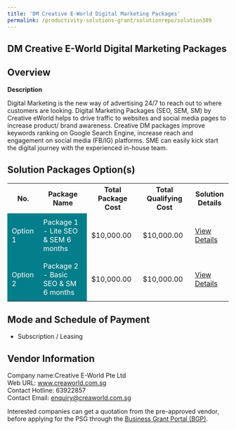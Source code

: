 ```yaml
---
title: 'DM Creative E-World Digital Marketing Packages'
permalink: /productivity-solutions-grant/solutionrepo/solution309
---
```


## DM Creative E-World Digital Marketing Packages

## Overview

**Description**

Digital Marketing is the new way of advertising 24/7 to reach out to where customers are looking. Digital Marketing Packages (SEO, SEM, SM) by Creative eWorld helps to drive traffic to websites and social media pages to increase product/ brand awareness. Creative DM packages improve keywords ranking on Google Search Engine, increase reach and engagement on social media (FB/IG) platforms. SME can easily kick start the digital journey with the experienced in-house team.

## Solution Packages Option(s)

<table>
<tr>
<th><b>No.</b></th>
<th><b>Package Name</b></th>
<th><b>Total Package Cost</b></th>
<th><b>Total Qualifying Cost</b></th>
<th><b>Solution Details</b></th>
</tr>
<tr>
<td style='padding: 10px; background-color: #037E8A; color: #FFFFFF;'>Option 1</td>
<td style='padding: 10px; background-color: #037E8A; color: #FFFFFF;'>Package 1 -  Lite SEO & SEM 6 months</td>
<td style='padding: 10px;'>$10,000.00</td>
<td style='padding: 10px;'>$10,000.00</td>
<td style='padding: 10px;'><a href='/images/psg/Creative_E_World_Desensitised_Annex_3_Part_1.pdf' target='_blank'>View Details</a></td>
</tr>
<tr>
<td style='padding: 10px; background-color: #037E8A; color: #FFFFFF;'>Option 2</td>
<td style='padding: 10px; background-color: #037E8A; color: #FFFFFF;'>Package 2 -  Basic SEO & SM 6 months</td>
<td style='padding: 10px;'>$10,000.00</td>
<td style='padding: 10px;'>$10,000.00</td>
<td style='padding: 10px;'><a href='/images/psg/Creative_E_World_Desensitised_Annex_3_Part_2.pdf' target='_blank'>View Details</a></td>
</tr>
</table>

## Mode and Schedule of Payment

 - Subscription / Leasing

## Vendor Information

 Company name:Creative E-World Pte Ltd<br>Web URL: www.creaworld.com.sg <br>Contact Hotline: 63922857 <br>Contact Email: enquiry@creaworld.com.sg 

Interested companies can get a quotation from the pre-approved vendor, before applying for the PSG through the <a href='https://www.businessgrants.gov.sg/' target='_blank' rel='noopener'>Business Grant Portal (BGP)</a>.

<script src="/jquery/resize-tables.js"></script>
